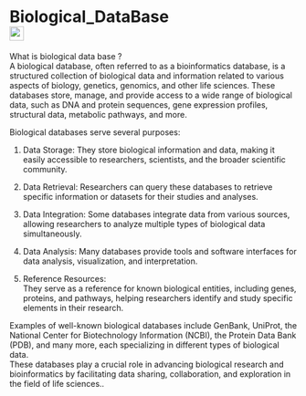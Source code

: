 # Biological_DataBase</br> <img alt="R" src="https://img.shields.io/badge/R-R--Programming-brightgreen" height="25px"/>

What is biological data base ? </br>
A biological database, often referred to as a bioinformatics database, is a structured collection of biological data and information related to various aspects of biology, genetics, genomics, and other life sciences. These databases store, manage, and provide access to a wide range of biological data, such as DNA and protein sequences, gene expression profiles, structural data, metabolic pathways, and more.</br>

Biological databases serve several purposes:</br>

1. Data Storage: They store biological information and data, making it easily accessible to researchers, scientists, and the broader scientific community.</br>

2. Data Retrieval: Researchers can query these databases to retrieve specific information or datasets for their studies and analyses.</br>

3. Data Integration: Some databases integrate data from various sources, allowing researchers to analyze multiple types of biological data simultaneously.</br>

4. Data Analysis: Many databases provide tools and software interfaces for data analysis, visualization, and interpretation.</br>


5. Reference Resources:</br> They serve as a reference for known biological entities, including genes, proteins, and pathways, helping researchers identify and study specific elements in their research.</br>

Examples of well-known biological databases include GenBank, UniProt, the National Center for Biotechnology Information (NCBI), the Protein Data Bank (PDB), and many more, each specializing in different types of biological data.</br> These databases play a crucial role in advancing biological research and bioinformatics by facilitating data sharing, collaboration, and exploration in the field of life sciences..</br>

